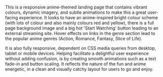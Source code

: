 This is a responsive anime-themed landing page that contains vibrant colours, dynamic imagery, and subtle animations to make this a great user-facing experience. It looks to have an anime-inspired bright colour scheme (with lots of colour and also mainly colours red and yellow), there is a full page background image and a big hot 'Start Watching' button leading to an external streaming site. Hover effects on links in the genre section lead to the popular anime genres (Action, Romance, Fantasy, Slice of Life).

It is also fully responsive, dependent on CSS media queries from desktop, tablet or mobile devices. Helping facilitate a delightful user experience without adding confusion, is by creating smooth animations such as a text fade-in and button scaling. It reflects the nature of the fun and anime energetic, in a clean and visually catchy layout for users to go and enjoy.
